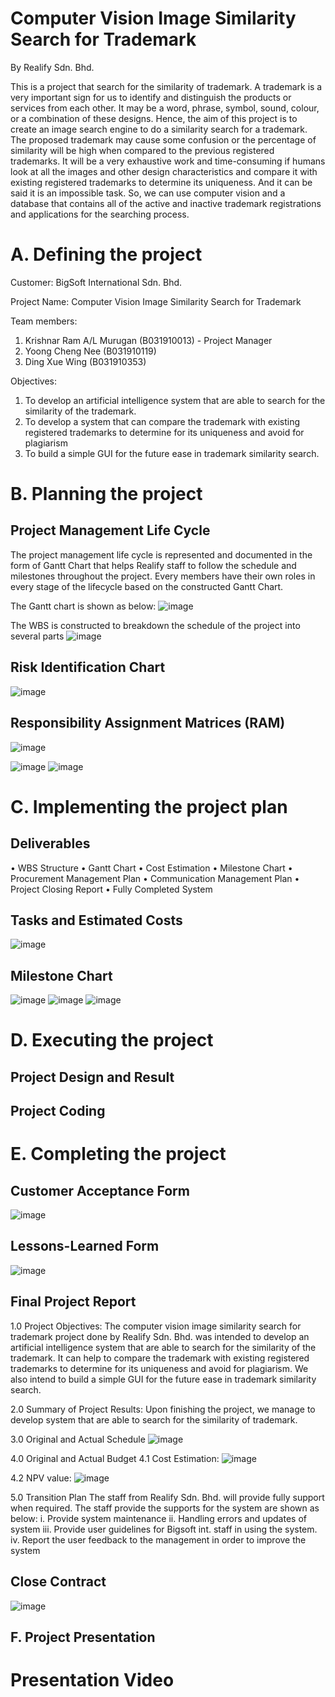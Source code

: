 # Computer Vision Image Similarity Search for Trademark
By Realify Sdn. Bhd. 


This is a project that search for the similarity of trademark. A trademark is a very important sign for us to identify and distinguish the products or services from each other. It may be a word, phrase, symbol, sound, colour, or a combination of these designs. Hence, the aim of this project is to create an image search engine to do a similarity search for a trademark. The proposed trademark may cause some confusion or the percentage of similarity will be high when compared to the previous registered trademarks. It will be a very exhaustive work and time-consuming if humans look at all the images and other design characteristics and compare it with existing registered trademarks to determine its uniqueness. And it can be said it is an impossible task. So, we can use computer vision and a database that contains all of the active and inactive trademark registrations and applications for the searching process. 


# A. Defining the project
Customer: BigSoft International Sdn. Bhd.

Project Name: Computer Vision Image Similarity Search for Trademark

Team members: 
1. Krishnar Ram A/L Murugan (B031910013) - Project Manager
2. Yoong Cheng Nee (B031910119)
3. Ding Xue Wing (B031910353)

Objectives:
1. To develop an artificial intelligence system that are able to search for the similarity of the trademark.
2. To develop a system that can compare the trademark with existing registered trademarks to determine for its uniqueness and avoid for plagiarism
3. To build a simple GUI for the future ease in trademark similarity search. 

# B. Planning the project
## Project Management Life Cycle
The project management life cycle is represented and documented in the form of Gantt Chart that helps Realify staff to follow the schedule and milestones throughout the project. Every members have their own roles in every stage of the lifecycle based on the constructed Gantt Chart. 

The Gantt chart is shown as below:
![image](https://user-images.githubusercontent.com/55356736/148225805-1051588b-1814-4764-abe2-7ee59c046efb.png)

The WBS is constructed to breakdown the schedule of the project into several parts
![image](https://user-images.githubusercontent.com/55356736/148226237-d43507ec-e289-42c9-980b-509124dd6499.png)

## Risk Identification Chart
![image](https://user-images.githubusercontent.com/55356736/148233754-7919c924-a5fa-4c59-a876-0b3910d6afd0.png)

## Responsibility Assignment Matrices (RAM)
![image](https://user-images.githubusercontent.com/55356736/148228082-e656bcfb-762a-4b3f-a218-2b3da7c06e7b.png)

![image](https://user-images.githubusercontent.com/55356736/148229778-62edb4ee-e2b6-4a1e-b9cf-b30e7d062f04.png)
![image](https://user-images.githubusercontent.com/55356736/148230162-0b2808a0-e3f9-4307-9337-9b604d03cbc9.png)

# C. Implementing the project plan
## Deliverables
•	WBS Structure
• Gantt Chart
• Cost Estimation
• Milestone Chart
• Procurement Management Plan
• Communication Management Plan
• Project Closing Report
• Fully Completed System

## Tasks and Estimated Costs
![image](https://user-images.githubusercontent.com/55356736/148230655-cb8c1253-7156-4149-9345-7643801ec9a2.png)

## Milestone Chart
![image](https://user-images.githubusercontent.com/55356736/148231038-91a6aab3-646f-4b11-aee2-bb99561856ab.png)
![image](https://user-images.githubusercontent.com/55356736/148231097-52415387-a6f9-4c44-b08d-26689a4589ec.png)
![image](https://user-images.githubusercontent.com/55356736/148231157-9a6a5fdd-7100-465d-a64f-885455b18899.png)

# D. Executing the project
## Project Design and Result



## Project Coding


# E. Completing the project
## Customer Acceptance Form
![image](https://user-images.githubusercontent.com/55356736/148232831-123761d0-56ad-4fdf-9435-f3512401fa6d.png)

## Lessons-Learned Form
![image](https://user-images.githubusercontent.com/55356736/148232909-b1cd851c-f55d-45f1-9b6f-fbc72bc196cc.png)

## Final Project Report
1.0	Project Objectives:
The computer vision image similarity search for trademark project done by Realify Sdn. Bhd. was intended to develop an artificial intelligence system that are able to search for the similarity of the trademark. It can help to compare the trademark with existing registered trademarks to determine for its uniqueness and avoid for plagiarism. We also intend to build a simple GUI for the future ease in trademark similarity search. 

2.0 Summary of Project Results:
Upon finishing the project, we manage to develop system that are able to search for the similarity of trademark. 

3.0 Original and Actual Schedule
![image](https://user-images.githubusercontent.com/55356736/148233201-49c0d6d9-ebee-414d-a7b5-7e6796aa0b27.png)

4.0 Original and Actual Budget
  4.1 Cost Estimation:
  ![image](https://user-images.githubusercontent.com/55356736/148233258-a967e7cd-3a8c-4358-8423-0e0fc02e7bf5.png)

  4.2 NPV value:
  ![image](https://user-images.githubusercontent.com/55356736/148233294-44aa94c9-c57b-46be-a821-03d8f64cad11.png)

5.0 Transition Plan
The staff from Realify Sdn. Bhd. will provide fully support when required. The staff provide the supports for the system are shown as below:
i.	Provide system maintenance
ii.	Handling errors and updates of system
iii.	Provide user guidelines for Bigsoft int. staff in using the system.
iv.	Report the user feedback to the management in order to improve the system

## Close Contract
![image](https://user-images.githubusercontent.com/55356736/148233423-ae45ca73-3f24-463a-8fe4-15b3795adb26.png)

## F. Project Presentation
# Presentation Video




